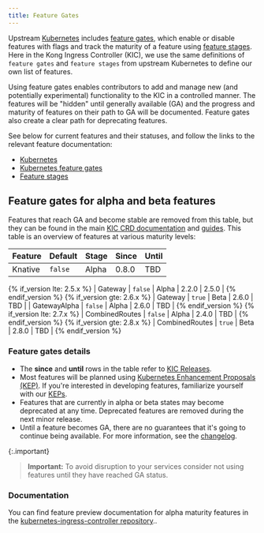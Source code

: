 ```yaml
---
title: Feature Gates
---
```


Upstream [Kubernetes][k8s] includes [feature gates][gates], which enable or disable features with flags and track the maturity of a feature using [feature stages][stages]. Here in the Kong Ingress Controller (KIC), we use the same definitions of `feature gates` and `feature stages` from upstream Kubernetes to define our own list of features.

Using feature gates enables contributors to add and manage new (and potentially experimental) functionality to the KIC in a controlled manner. The features will be "hidden" until generally available (GA) and the progress and maturity of features on their path to GA will be documented. Feature gates also create a clear path for deprecating features.

See below for current features and their statuses, and follow the links to the relevant feature documentation:

* [Kubernetes](https://kubernetes.io)
* [Kubernetes feature gates](https://kubernetes.io/docs/reference/command-line-tools-reference/feature-gates/)
* [Feature stages](https://kubernetes.io/docs/reference/command-line-tools-reference/feature-gates/#feature-stages)

## Feature gates for alpha and beta features

Features that reach GA and become stable are removed from this table, but they can be found in the main [KIC CRD documentation][specs] and [guides][guides]. This table is an overview of features at various maturity levels:

| Feature                | Default | Stage | Since | Until |
|------------------------|---------|-------|-------|-------|
| Knative                | `false` | Alpha | 0.8.0 | TBD   |

{% if_version lte: 2.5.x %}
| Gateway                | `false` | Alpha | 2.2.0 | 2.5.0 |
{% endif_version %}
{% if_version gte: 2.6.x %}
| Gateway                | `true`  | Beta  | 2.6.0 | TBD   |
| GatewayAlpha           | `false` | Alpha | 2.6.0 | TBD   |
{% endif_version %}
{% if_version lte: 2.7.x %}
| CombinedRoutes         | `false` | Alpha | 2.4.0 | TBD   |
{% endif_version %}
{% if_version gte: 2.8.x %}
| CombinedRoutes         | `true`  | Beta  | 2.8.0 | TBD   |
{% endif_version %}

### Feature gates details

* The **since** and **until** rows in the table refer to [KIC Releases][releases].
* Most features will be planned using [Kubernetes Enhancement Proposals (KEP)][k8s-keps]. If you're interested in developing features, familiarize yourself with our [KEPs][kic-keps].
* Features that are currently in alpha or beta states may become deprecated at any time. Deprecated features are removed during the next minor release.
* Until a feature becomes GA, there are no guarantees that it's going to continue being available. For more information, see the [changelog](https://github.com/Kong/kubernetes-ingress-controller/blob/main/CHANGELOG.md).

{:.important}
>**Important:** To avoid disruption to your services consider not using features until they have reached GA status. 

### Documentation

You can find feature preview documentation for alpha maturity features in the [kubernetes-ingress-controller repository](https://github.com/Kong/kubernetes-ingress-controller/blob/main/FEATURE_PREVIEW_DOCUMENTATION.md)..

[k8s]:https://kubernetes.io
[gates]:https://kubernetes.io/docs/reference/command-line-tools-reference/feature-gates/
[stages]:https://kubernetes.io/docs/reference/command-line-tools-reference/feature-gates/#feature-stages
[specs]: /kong-ingress-controller/latest/references/custom-resources/
[guides]: /kong-ingress-controller/latest/guides/overview/
[k8s-keps]:https://github.com/kubernetes/enhancements
[kic-keps]:https://github.com/Kong/kubernetes-ingress-controller/tree/main/keps
[releases]:https://github.com/Kong/kubernetes-ingress-controller/releases
[kong-docs]:https://github.com/Kong/docs.konghq.com
[kic-guides]: /kong-ingress-controller/latest/guides/overview/
